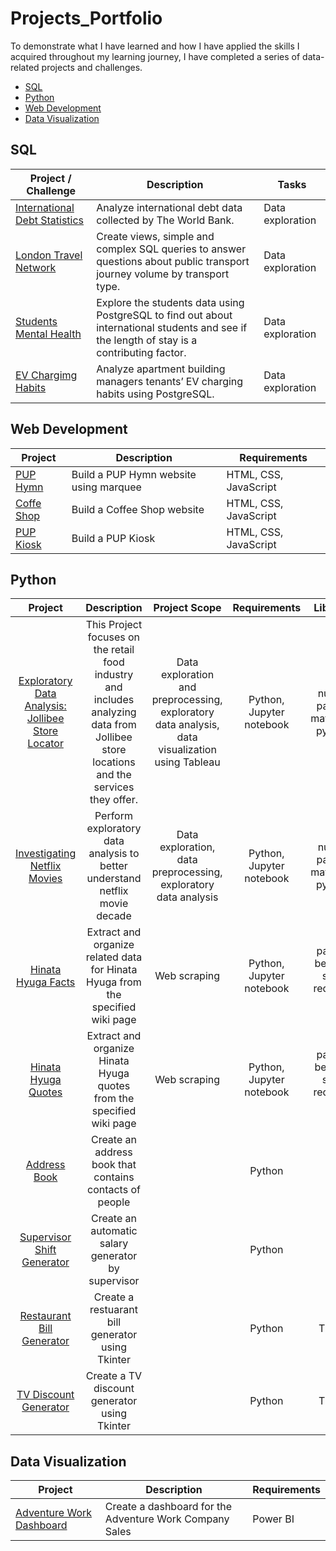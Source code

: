 # Projects_Portfolio


To demonstrate what I have learned and how I have applied the skills I acquired throughout my learning journey, I have completed a series of data-related projects and challenges.

- [SQL](#sql)
- [Python](#python)
- [Web Development](#Web_Development)
- [Data Visualization](#Data_Viz)


<a id='sql'></a>
## SQL
| Project / Challenge                                                                                                     | Description                                                                                                                                                    | Tasks            | 
|-------------------------------------------------------------------------------------------------------------------------|----------------------------------------------------------------------------------------------------------------------------------------------------------------|------------------|
| [International Debt Statistics](https://github.com/carlajeanne/PROJECT-Analyze-International-Debt-Statistics)           | Analyze international debt data collected by The World Bank.                                                                                                   | Data exploration | 
| [London Travel Network](https://github.com/carlajeanne/Project-Exploring-London-s-Travel-Network)                       | Create views, simple and complex SQL queries to answer questions about public transport journey volume by transport type.                                      | Data exploration | 
| [Students Mental Health](https://github.com/carlajeanne/Project-Analyzing-Students-Mental-Health)                       | Explore the students data using PostgreSQL to find out about international students and see if the length of stay is a contributing factor.                    | Data exploration | 
| [EV Chargimg Habits](https://github.com/carlajeanne/Project-Analyzing_Electric_Vehicle_Charging_Habits)                 | Analyze apartment building managers tenants’ EV charging habits using PostgreSQL.                                                                              | Data exploration | 

<a id='Web_Development'></a>
## Web Development
| Project                                                                 | Description                                                                                                                              | Requirements          | 
|-------------------------------------------------------------------------|------------------------------------------------------------------------------------------------------------------------------------------|------------------------
| [PUP Hymn](https://github.com/carlajeanne/PUP_Hymn)                     | Build a PUP Hymn website using marquee                                                                                                   | HTML, CSS, JavaScript | 
| [Coffe Shop](https://github.com/carlajeanne/CoffeeShop)                 | Build a Coffee Shop website                                                                                                              | HTML, CSS, JavaScript |
| [PUP Kiosk](https://github.com/carlajeanne/PUP-Kiosk)                   | Build a PUP Kiosk                                                                                                                        | HTML, CSS, JavaScript |

<a id='python'></a>
## Python
|                                                          Project                                                          |                                     Description                                                                                               |                           Project Scope                                                              |             Requirements                |                                  Libraries                                |
|:-------------------------------------------------------------------------------------------------------------------------:|:---------------------------------------------------------------------------------------------------------------------------------------------:|:----------------------------------------------------------------------------------------------------:|:---------------------------------------:|:-------------------------------------------------------------------------:|
| [Exploratory Data Analysis: Jollibee Store Locator](https://github.com/carlajeanne/Project-EDA-Jollibee-Store-Locator)    | This Project focuses on the retail food industry and includes analyzing data from Jollibee store locations and the services they offer.       |   Data  exploration and preprocessing, exploratory data analysis, data visualization using Tableau   |  Python,    Jupyter notebook            |                    numpy,  pandas, matplotlib, pyspark                    | 
| [Investigating Netflix Movies](https://github.com/carlajeanne/Project-Investigating-Netflix-Movies)                       | Perform exploratory data analysis to better understand netflix  movie decade                                                                  |   Data  exploration, data preprocessing, exploratory data analysis                                   |  Python,    Jupyter notebook            |                    numpy,  pandas, matplotlib, pyspark                    | 
| [Hinata Hyuga Facts](https://github.com/carlajeanne/Hinata_Hyuga_Information)                                             | Extract and organize related data for Hinata Hyuga from the specified wiki page                                                               |   Web scraping                                                                                       |  Python,    Jupyter notebook            |                    pandas, beautiful soup, requests, lxml                 | 
| [Hinata Hyuga Quotes](https://github.com/carlajeanne/Hinata_Hyuga_Quotes)                                                 | Extract and organize Hinata Hyuga quotes from the specified wiki page                                                                         |   Web scraping                                                                                       |  Python,    Jupyter notebook            |                    pandas, beautiful soup, requests, lxml                 | 
| [Address Book](https://github.com/carlajeanne/Address-Book)                                                               | Create an address book that contains contacts of people                                                                                       |                                                                                                      |  Python                                 |                                                                           | 
| [Supervisor Shift Generator](https://github.com/carlajeanne/Supervisor-Shift)                                             | Create an automatic salary generator by supervisor                                                                                            |                                                                                                      |  Python                                 |                                                                           | 
| [Restaurant Bill Generator](https://github.com/carlajeanne/Restaurant_Bill)                                               | Create a restuarant bill generator using Tkinter                                                                                              |                                                                                                      |  Python                                 |                                 Tkinter                                   |  
| [TV Discount Generator](https://github.com/carlajeanne/TV-Discount-Tkinter)                                               | Create a TV discount generator using Tkinter                                                                                                  |                                                                                                      |  Python                                 |                                 Tkinter                                   | 

<a id='Data_Viz'></a>
## Data Visualization
| Project                                                                 | Description                                                                                                                              | Requirements          | 
|-------------------------------------------------------------------------|------------------------------------------------------------------------------------------------------------------------------------------|------------------------
| [Adventure Work Dashboard](https://github.com/carlajeanne/Adventure_Work_Dashboard)                     | Create a dashboard for the Adventure Work Company Sales                                                  | Power BI              | 

